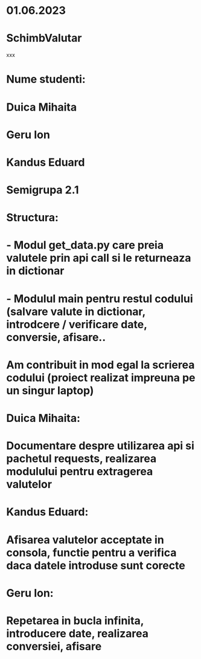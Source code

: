 # 01.06.2023

# SchimbValutar
xxx
# Nume studenti:

# Duica Mihaita
# Geru Ion
# Kandus Eduard
# Semigrupa 2.1

# Structura:
# - Modul get_data.py care preia valutele prin api call si le returneaza in dictionar
# - Modulul main pentru restul codului (salvare valute in dictionar, introdcere / verificare date, conversie, afisare..

# Am contribuit in mod egal la scrierea codului (proiect realizat impreuna pe un singur laptop)

# Duica Mihaita:
# Documentare despre utilizarea api si pachetul requests, realizarea modulului pentru extragerea valutelor

# Kandus Eduard:
# Afisarea valutelor acceptate in consola, functie pentru a verifica daca datele introduse sunt corecte

# Geru Ion:
# Repetarea in bucla infinita, introducere date, realizarea conversiei, afisare
